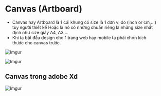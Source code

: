 # Canvas (Artboard)

* Canvas hay Artboard là 1 cái khung có size là 1 đơn vị đo (inch or cm,...) tùy người thiết kế Hoặc là nó có những chuẩn riêng là những size nhất định như size giấy A4, A3,...
* Khi ta bắt đầu design cho 1 trang web hay mobile ta phải chọn kích thước cho canvas trước.    

![Imgur](https://i.imgur.com/qjPybMu.png) 
 
![Imgur](https://i.imgur.com/wKDReqQ.png)  

## Canvas trong adobe Xd

![Imgur](https://i.imgur.com/CQpkmoY.png)